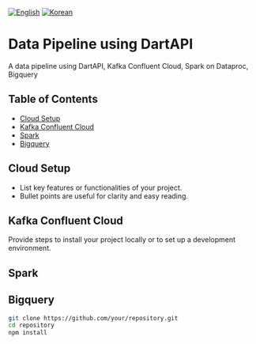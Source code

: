 [![English](https://img.shields.io/badge/README-English-blue?style=for-the-badge)](README.md)
[![Korean](https://img.shields.io/badge/README-Korean-red?style=for-the-badge)](README.md)

# Data Pipeline using DartAPI
A data pipeline using DartAPI, Kafka Confluent Cloud, Spark on Dataproc, Bigquery

## Table of Contents
- [Cloud Setup](#cloudsetup)
- [Kafka Confluent Cloud](#kafkaconfluent)
- [Spark](#spark)
- [Bigquery](#bigquery)

## Cloud Setup  <a id="cloudsetup"></a>

- List key features or functionalities of your project.
- Bullet points are useful for clarity and easy reading.

## Kafka Confluent Cloud <a id="kafkaconfluent"></a>

Provide steps to install your project locally or to set up a development environment.

## Spark <a id="spark"></a>

## Bigquery <a id="bigquery"></a>
```bash
git clone https://github.com/your/repository.git
cd repository
npm install
